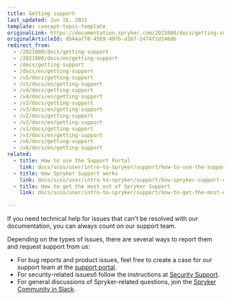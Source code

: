 ```yaml
---
title: Getting support
last_updated: Jun 16, 2021
template: concept-topic-template
originalLink: https://documentation.spryker.com/2021080/docs/getting-support
originalArticleId: db44af78-45b9-497b-a5b7-2474f1d1460b
redirect_from:
  - /2021080/docs/getting-support
  - /2021080/docs/en/getting-support
  - /docs/getting-support
  - /docs/en/getting-support
  - /v5/docs/getting-support
  - /v5/docs/en/getting-support
  - /v4/docs/getting-support
  - /v4/docs/en/getting-support
  - /v3/docs/getting-support
  - /v3/docs/en/getting-support
  - /v2/docs/getting-support
  - /v2/docs/en/getting-support
  - /v1/docs/getting-support
  - /v1/docs/en/getting-support
  - /v6/docs/getting-support
  - /v6/docs/en/getting-support
related:
  - title: How to use the Support Portal
    link: docs/scos/user/intro-to-spryker/support/how-to-use-the-support-portal.html
  - title: How Spryker Support works
    link: docs/scos/user/intro-to-spryker/support/how-spryker-support-works.html
  - title: How to get the most out of Spryker Support
    link: docs/scos/user/intro-to-spryker/support/how-to-get-the-most-out-of-spryker-support.html
  
---
```


If you need technical help for issues that can't be resolved with our documentation, you can always count on our support team.

Depending on the types of issues, there are several ways to report them and request support from us:
* For bug reports and product issues, feel free to create a case for our support team at the [support portal](https://support.spryker.com).
* For security-related issuesб follow the instructions at [Security Support](/docs/scos/user/intro-to-spryker/support/handling-security-issues.html).
* For general discussions of Spryker-related questions, join the [Spryker Community in Slack](https://join.slack.com/t/sprykercommunity/shared_invite/zt-gdakzwk3-~B_gJXbUxMdzkBwTQVjNgg).
